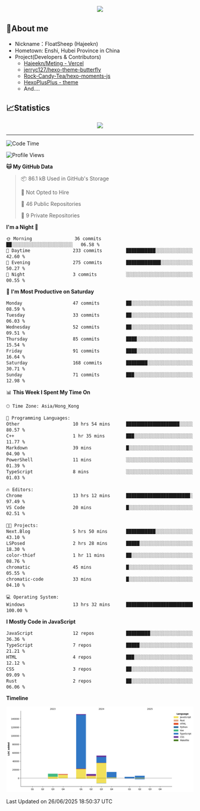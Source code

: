 <p align="center">
   <a href="https://git.io/typing-svg"><img src="https://readme-typing-svg.demolab.com?font=Fira+Code&pause=1000&color=F7DD11&center=true&vCenter=true&width=435&lines=Floating+in+the+clouds~;I'm+glad+to+meet+you+again" /></a>
</p>

## 🥱About me

- Nickname：FloatSheep (Hajeekn)
- Hometown: Enshi, Hubei Province in China
- Project(Developers & Contributors)
   - [Hajeekn/Meting - Vercel](https://github.com/hajeekn/vercel-meting)
   - [jerryc127/hexo-theme-butterfly](https://github.com/jerryc127/hexo-theme-butterfly)
   - [Rock-Candy-Tea/hexo-moments-js](https://github.com/Rock-Candy-Tea/hexo-moments-js)
   - [HexoPlusPlus - theme](https://github.com/HexoPlusPlus/HexoPlusPlus)
   - And....


## 📈Statistics

<div align="center">
<img src="https://github-readme-stats-git-masterrstaa-rickstaa.vercel.app/api?username=FloatSheep" />
</div>

---

<!--START_SECTION:waka-->
![Code Time](http://img.shields.io/badge/Code%20Time-399%20hrs%2017%20mins-blue)

![Profile Views](http://img.shields.io/badge/Profile%20Views-0-blue)

**🐱 My GitHub Data** 

> 📦 86.1 kB Used in GitHub's Storage 
 > 
> 🚫 Not Opted to Hire
 > 
> 📜 46 Public Repositories 
 > 
> 🔑 9 Private Repositories 
 > 
**I'm a Night 🦉** 

```text
🌞 Morning                36 commits          ██░░░░░░░░░░░░░░░░░░░░░░░   06.58 % 
🌆 Daytime                233 commits         ███████████░░░░░░░░░░░░░░   42.60 % 
🌃 Evening                275 commits         █████████████░░░░░░░░░░░░   50.27 % 
🌙 Night                  3 commits           ░░░░░░░░░░░░░░░░░░░░░░░░░   00.55 % 
```
📅 **I'm Most Productive on Saturday** 

```text
Monday                   47 commits          ██░░░░░░░░░░░░░░░░░░░░░░░   08.59 % 
Tuesday                  33 commits          ██░░░░░░░░░░░░░░░░░░░░░░░   06.03 % 
Wednesday                52 commits          ██░░░░░░░░░░░░░░░░░░░░░░░   09.51 % 
Thursday                 85 commits          ████░░░░░░░░░░░░░░░░░░░░░   15.54 % 
Friday                   91 commits          ████░░░░░░░░░░░░░░░░░░░░░   16.64 % 
Saturday                 168 commits         ████████░░░░░░░░░░░░░░░░░   30.71 % 
Sunday                   71 commits          ███░░░░░░░░░░░░░░░░░░░░░░   12.98 % 
```


📊 **This Week I Spent My Time On** 

```text
🕑︎ Time Zone: Asia/Hong_Kong

💬 Programming Languages: 
Other                    10 hrs 54 mins      ████████████████████░░░░░   80.57 % 
C++                      1 hr 35 mins        ███░░░░░░░░░░░░░░░░░░░░░░   11.77 % 
Markdown                 39 mins             █░░░░░░░░░░░░░░░░░░░░░░░░   04.90 % 
PowerShell               11 mins             ░░░░░░░░░░░░░░░░░░░░░░░░░   01.39 % 
TypeScript               8 mins              ░░░░░░░░░░░░░░░░░░░░░░░░░   01.03 % 

🔥 Editors: 
Chrome                   13 hrs 12 mins      ████████████████████████░   97.49 % 
VS Code                  20 mins             █░░░░░░░░░░░░░░░░░░░░░░░░   02.51 % 

🐱‍💻 Projects: 
Next.Blog                5 hrs 50 mins       ███████████░░░░░░░░░░░░░░   43.10 % 
LSPosed                  2 hrs 28 mins       █████░░░░░░░░░░░░░░░░░░░░   18.30 % 
color-thief              1 hr 11 mins        ██░░░░░░░░░░░░░░░░░░░░░░░   08.76 % 
chromatic                45 mins             █░░░░░░░░░░░░░░░░░░░░░░░░   05.55 % 
chromatic-code           33 mins             █░░░░░░░░░░░░░░░░░░░░░░░░   04.10 % 

💻 Operating System: 
Windows                  13 hrs 32 mins      █████████████████████████   100.00 % 
```

**I Mostly Code in JavaScript** 

```text
JavaScript               12 repos            █████████░░░░░░░░░░░░░░░░   36.36 % 
TypeScript               7 repos             █████░░░░░░░░░░░░░░░░░░░░   21.21 % 
HTML                     4 repos             ███░░░░░░░░░░░░░░░░░░░░░░   12.12 % 
CSS                      3 repos             ██░░░░░░░░░░░░░░░░░░░░░░░   09.09 % 
Rust                     2 repos             ██░░░░░░░░░░░░░░░░░░░░░░░   06.06 % 
```



**Timeline**

![Lines of Code chart](https://raw.githubusercontent.com/FloatSheep/FloatSheep/main/assets/bar_graph.png)


 Last Updated on 26/06/2025 18:50:37 UTC
<!--END_SECTION:waka-->

